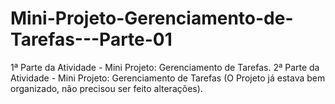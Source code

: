 # Mini-Projeto-Gerenciamento-de-Tarefas---Parte-01
1ª Parte da Atividade - Mini Projeto: Gerenciamento de Tarefas.
2ª Parte da Atividade - Mini Projeto: Gerenciamento de Tarefas (O Projeto já estava bem organizado, não precisou ser feito alterações).
